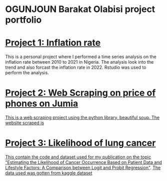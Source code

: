 # OGUNJOUN Barakat Olabisi project portfolio
# [Project 1: Inflation rate](https://github.com/Mojisibe/Inflation-rate)
This is a personal project where I performed a time series analysis on the inflation rate between 2010 to 2021 in Nigeria. The analysis look into the trend and also forcast the inflation rate in 2022. Rstudio was used to perform the analysis.

# [Project 2: Web Scraping on price of phones on Jumia](https://github.com/Mojisibe/Phone-price)
[This is a web scraping project using the python library, beautiful soup. The website scraped is](https://www.jumia.com.ng/phones-tablets/)

# [Project 3: Likelihood of lung cancer](https://github.com/Mojisibe/Lung-Cancer)
[This contain the code and dataset used for my publication on the topic "Estimating the Likelihood of Cancer Occurrence Based on Patient Data and Lifestyle Factors: A Comparison between Logit and Probit Regression"](https://www.oalib.com/paper/6831526). [The data used was gotten from kaggle dataset](https://www.kaggle.com/datasets/nancyalaswad90/lung-cancer)
